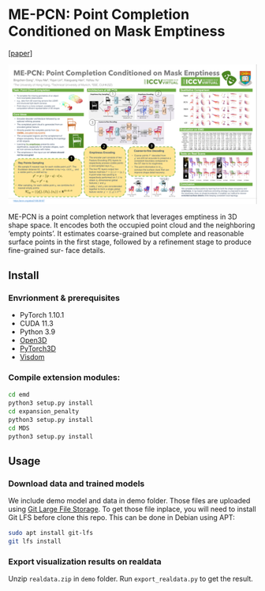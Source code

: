 # ME-PCN: Point Completion Conditioned on Mask Emptiness

[[paper]](https://arxiv.org/abs/2108.08187)

![](poster.png)

ME-PCN is a point completion network that leverages emptiness
in 3D shape space. It encodes both the occupied point cloud and the
neighboring ‘empty points’. It estimates coarse-grained but
complete and reasonable surface points in the first stage,
followed by a refinement stage to produce fine-grained sur-
face details.

## Install
### Envrionment & prerequisites

- PyTorch 1.10.1
- CUDA 11.3
- Python 3.9
- [Open3D](http://www.open3d.org/docs/release/index.html#python-api-index)
- [PyTorch3D](https://github.com/facebookresearch/pytorch3d)
- [Visdom](https://github.com/facebookresearch/visdom)

### Compile extension modules:

```bash
cd emd
python3 setup.py install
cd expansion_penalty
python3 setup.py install
cd MDS
python3 setup.py install
```

## Usage

### Download data and trained models

We include demo model and data in demo folder. 
Those files are uploaded using [Git Large File Storage](https://git-lfs.github.com/).
To get those file inplace, you will need to install Git LFS before clone this repo.
This can be done in Debian using APT:

```bash
sudo apt install git-lfs
git lfs install
```

### Export visualization results on realdata

Unzip `realdata.zip` in `demo` folder. Run `export_realdata.py` to get the result.